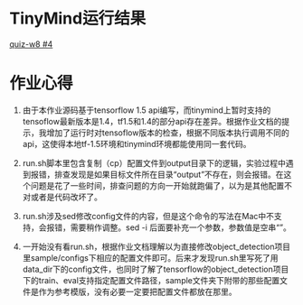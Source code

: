 # TinyMind运行结果

[quiz-w8 #4](https://www.tinymind.com/zheshiluwei)

# 作业心得

1. 由于本作业源码基于tensorflow 1.5 api编写，而tinymind上暂时支持的tensoflow最新版本是1.4，tf1.5和1.4的部分api存在差异。根据作业文档的提示，我增加了运行时对tensoflow版本的检查，根据不同版本执行调用不同的api，这使得本地tf-1.5环境和tinymind环境都能使用同一套代码。

2. run.sh脚本里包含复制（cp）配置文件到output目录下的逻辑，实验过程中遇到报错，排查发现是如果目标文件所在目录“output”不存在，则会报错。在这个问题是花了一些时间，排查问题的方向一开始就跑偏了，以为是其他配置不对或者是代码改坏了。

3. run.sh涉及sed修改config文件的内容，但是这个命令的写法在Mac中不支持，会报错，需要稍作调整。sed -i  后面要补充一个参数，参数值是空串“”。

4. 一开始没有看run.sh，根据作业文档理解以为直接修改object_detection项目里sample/configs下相应的配置文件即可。后来才发现run.sh里写死了用data_dir下的config文件，也同时了解了tensorflow的object_detection项目下的train、eval支持指定配置文件路径，sample文件夹下附带的那些配置文件是作为参考模版，没有必要一定要把配置文件都放在那里。

